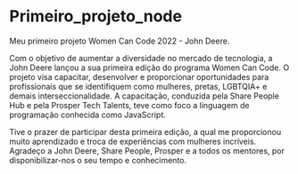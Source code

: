 # Primeiro_projeto_node
Meu primeiro projeto Women Can Code 2022 - John Deere.

Com o objetivo de aumentar a diversidade no mercado de tecnologia, a John Deere lançou a sua primeira edição do programa Women Can Code. O projeto visa capacitar, desenvolver e proporcionar oportunidades para profissionais que se identifiquem como mulheres, pretas, LGBTQIA+ e demais interseccionalidade. A capacitação, conduzida pela Share People Hub e pela Prosper Tech Talents, teve como foco a linguagem de programação conhecida como JavaScript. 

Tive o prazer de participar desta primeira edição, a qual me proporcionou muito aprendizado e troca de experiências com mulheres incríveis. Agradeço a John Deere, Share People, Prosper e a todos os mentores, por disponibilizar-nos o seu tempo e conhecimento.
